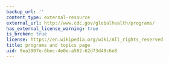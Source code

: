 ```yaml
---
backup_url: ''
content_type: external-resource
external_url: http://www.cdc.gov/globalhealth/programs/
has_external_license_warning: true
is_broken: true
license: https://en.wikipedia.org/wiki/All_rights_reserved
title: programs and topics page
uid: 9ea3907e-6bec-4e0e-a582-62d73d49c6e8
---
```

